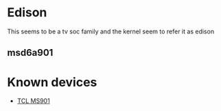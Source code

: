 # Edison

This seems to be a tv soc family and the kernel seem to refer it as edison


## msd6a901


# Known devices

- [TCL MS901](ms901.pdf)

